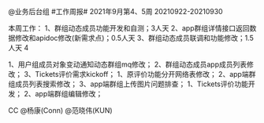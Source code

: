 @业务后台组 #工作周报#
2021年9月第4、5周 20210922-20210930

本周工作：
1、群组动态成员功能开发和自测；3人天
2、app群组详情接口返回数据修改和apidoc修改(新需求点)；0.5人天
3、群组动态成员联调和功能修改；1.5人天
4

1、用户组成员对象变动通知动态群组mq修改；
2、群组动态成员app成员列表修改；
3、Tickets评价需求kickoff；
1、原评价功能分开网络表修改；
2、app端群组成员列表搜索修改；
3、app端群组上传图片问题排查；
1、Tickets评价功能开发；
2、app端群组编辑修改；

CC @杨康(Conn) @范晓伟(KUN) 
